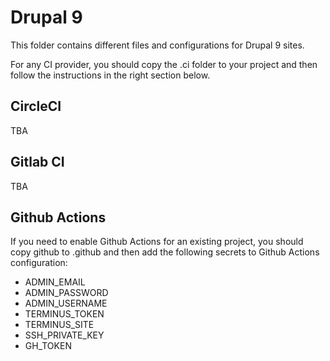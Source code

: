 # Drupal 9

This folder contains different files and configurations for Drupal 9 sites.

For any CI provider, you should copy the .ci folder to your project and then follow the instructions in the right section below.

## CircleCI

TBA

## Gitlab CI

TBA

## Github Actions

If you need to enable Github Actions for an existing project, you should copy github to .github and then add the following secrets to Github Actions configuration:

- ADMIN_EMAIL
- ADMIN_PASSWORD
- ADMIN_USERNAME
- TERMINUS_TOKEN
- TERMINUS_SITE
- SSH_PRIVATE_KEY
- GH_TOKEN

